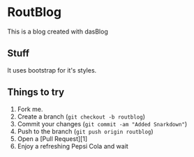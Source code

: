 RoutBlog
=============

This is a blog created with dasBlog

Stuff
-------

It uses bootstrap for it's styles.


Things to try
------------

1. Fork me.
2. Create a branch (`git checkout -b routblog`)
3. Commit your changes (`git commit -am "Added Snarkdown"`)
4. Push to the branch (`git push origin routblog`)
5. Open a [Pull Request][1]
6. Enjoy a refreshing Pepsi Cola and wait
